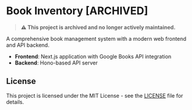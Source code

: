 # Book Inventory [ARCHIVED]

> **⚠️ This project is archived and no longer actively maintained.**

A comprehensive book management system with a modern web frontend and API backend.

- **Frontend**: Next.js application with Google Books API integration
- **Backend**: Hono-based API server

## License

This project is licensed under the MIT License - see the [LICENSE](LICENSE) file for details.
